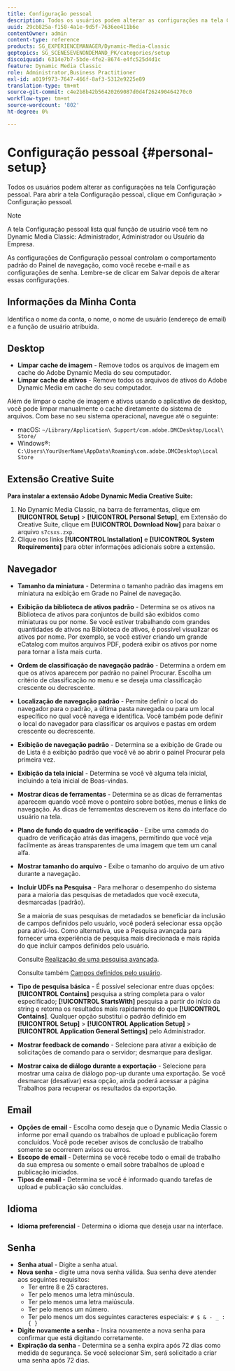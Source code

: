 ```yaml
---
title: Configuração pessoal
description: Todos os usuários podem alterar as configurações na tela Configuração pessoal do Dynamic Media Classic.
uuid: 29cb825a-f158-4a1e-9d5f-7636ee411b6e
contentOwner: admin
content-type: reference
products: SG_EXPERIENCEMANAGER/Dynamic-Media-Classic
geptopics: SG_SCENESEVENONDEMAND_PK/categories/setup
discoiquuid: 6314e7b7-5bde-4fe2-8674-e4fc525d4d1c
feature: Dynamic Media Classic
role: Administrator,Business Practitioner
exl-id: a019f973-7647-466f-8af3-5312e9225e89
translation-type: tm+mt
source-git-commit: c4e2b8b42b56420269087d0d4f262490464270c0
workflow-type: tm+mt
source-wordcount: '802'
ht-degree: 0%

---
```


# Configuração pessoal {#personal-setup}

Todos os usuários podem alterar as configurações na tela Configuração pessoal. Para abrir a tela Configuração pessoal, clique em Configuração > Configuração pessoal.

>[!NOTE]
>
>A tela Configuração pessoal lista qual função de usuário você tem no Dynamic Media Classic: Administrador, Administrador ou Usuário da Empresa.

As configurações de Configuração pessoal controlam o comportamento padrão do Painel de navegação, como você recebe e-mail e as configurações de senha. Lembre-se de clicar em Salvar depois de alterar essas configurações.

## Informações da Minha Conta

Identifica o nome da conta, o nome, o nome de usuário (endereço de email) e a função de usuário atribuída.

## Desktop

* **Limpar cache de imagem**  - Remove todos os arquivos de imagem em cache do Adobe Dynamic Media do seu computador.
* **Limpar cache de ativos**  - Remove todos os arquivos de ativos do Adobe Dynamic Media em cache do seu computador.

Além de limpar o cache de imagem e ativos usando o aplicativo de desktop, você pode limpar manualmente o cache diretamente do sistema de arquivos. Com base no seu sistema operacional, navegue até o seguinte:

* macOS: `~/Library/Application\ Support/com.adobe.DMCDesktop/Local\ Store/`
* Windows®: `C:\Users\YourUserName\AppData\Roaming\com.adobe.DMCDesktop\Local Store`

## Extensão Creative Suite

**Para instalar a extensão Adobe Dynamic Media Creative Suite:**

1. No Dynamic Media Classic, na barra de ferramentas, clique em **[!UICONTROL Setup]** > **[!UICONTROL Personal Setup]**, em Extensão do Creative Suite, clique em **[!UICONTROL Download Now]** para baixar o arquivo `s7csxs.zxp`.
1. Clique nos links **[!UICONTROL Installation]** e **[!UICONTROL System Requirements]** para obter informações adicionais sobre a extensão.

<!--    A readme file is included at the root of the unzipped file to provide you with additional information about the extension.

1. Depending on your installed operating system, do one of the following: -->

<!-- #### Windows

|If you are running|Do this|
|--- |--- |
|Adobe Illustrator 18 in Adobe Creative Cloud 2014|<ul><li>From the root of the unzipped folder, click CC-2014.</li><li>Depending on the bit version of Adobe Illustrator that you are using, click win32 or win64.</li><li>Click libraries > flame, and then copy `aflame.dll` to Adobe Illustrator's executable folder. For example, `C:\Program Files\Adobe\Adobe Illustrator CC 2014\Support Files\Contents\Windows`. </li></ul><br/>**Note**: This example path is for the 64-bit location; the 32-bit location may fall under Program Files (x86) instead. <br/><ul><li>Return to the same libraries folder, click flamingo, and then copy `aflamingo.dll` to the same Adobe Illustrator executable folder that you used in the previous step. </li><li>Return to the win32 or win64 folder that you selected in step 2, and then copy `AdobeS7FXGFileFormat.aip` to Adobe Illustrator's plug-ins folder. For example, `C:\Program Files\Adobe\Adobe Illustrator CC 2014\Plug-ins\Illustrator Formats`. </li></ul> <br/>**Note**: This example path is for the 64-bit location; the 32-bit location may fall under Program Files (x86) instead.|
|Adobe Illustrator 17 in Adobe Creative Cloud|<ul><li>From the root of the unzipped folder, click CC. </li><li>Depending on the bit version of Adobe Illustrator that you are using, click win32 or win64.</li><li> Copy `AdobeS7FXGFileFormat.aip` to Adobe Illustrator's plug-ins folder. For example, `C:\Program Files\Adobe\Adobe Illustrator CC (64 Bit)\Plug-ins\Illustrator Formats`.</li></ul><br/>**Note**: This example path is for the 64-bit location; the 32-bit location may fall under Program Files (x86) instead.|
|Adobe Illustrator 16 in Adobe Creative Suite 6|<ul><li>From the root of the unzipped folder, click 6.0. </li><li>Depending on the bit version of Adobe Illustrator that you are using, click win32 or win64. </li><li>Copy AdobeS7FXGFileFormat.aip to Adobe Illustrator's plug-ins folder. For example, `C:\Program Files\Adobe\Adobe Illustrator CS6 (64 Bit)\Plug-ins\Illustrator Formats`.</li></ul><br/>**Note**: This example path is for the 64-bit location; the 32-bit location may fall under Program Files (x86) instead.|

#### Mac

|If you are running|Do this|
|--- |--- |
|Adobe Illustrator 18 in Adobe Creative Cloud 2014|<ul><li>From the root of the unzipped folder, click CC-2014 > mac64.</li><li>Click libraries > flame, and then copy the `aflame.framework` folder to Adobe Illustrator package contents folder. For example, `/Applications/Adobe Illustrator CC 2014/ Illustrator.app/Contents/Frameworks/`. (To open Adobe Illustrator’s package contents folder, right-click on the Adobe illustrator CC 2014 icon and click Show Package Contents from context menu).</li><li>Return to the same libraries folder, click `flamingo`, and then copy the `aflamingo.framework` folder to the same Adobe Illustrator package contents folder that you used in the previous step.</li><li>Return to the mac64 folder that you selected in step 1, and then copy the `AdobeS7FXGFileFormat.aip` folder to Adobe Illustrator’s plug-in folder. For example, `/Applications/Adobe Illustrator CC 2014/Plug-ins/Illustrator Formats/`.</li></ul><br/>|
|Adobe Illustrator 17 in Adobe Creative Cloud|<ul><li>From the root of the unzipped folder, click CC > mac64</li><li>Copy the `AdobeS7FXGFileFormat.aip` folder to Adobe Illustrator’s plug-in folder. For example, `/Applications/Adobe Illustrator CC/Plug-ins/Illustrator Formats/`.</li></ul><br/>|
|Adobe Illustrator 16 in Adobe Creative Suite 6|<ul><li>From the root of the unzipped folder, click 6.0 > mac64</li><li>Copy the `AdobeS7FXGFileFormat.aip` folder to Adobe Illustrator’s plug-in folder. For example, `/Applications/Adobe Illustrator CS6/Plug-ins/Illustrator Formats/`.</li></ul>|

The plug-in is now available for you to use in Adobe Illustrator. -->

## Navegador

* **Tamanho da miniatura**  - Determina o tamanho padrão das imagens em miniatura na exibição em Grade no Painel de navegação.
* **Exibição da biblioteca de ativos padrão**  - Determina se os ativos na Biblioteca de ativos para conjuntos de build são exibidos como miniaturas ou por nome. Se você estiver trabalhando com grandes quantidades de ativos na Biblioteca de ativos, é possível visualizar os ativos por nome. Por exemplo, se você estiver criando um grande eCatalog com muitos arquivos PDF, poderá exibir os ativos por nome para tornar a lista mais curta.
* **Ordem de classificação de navegação padrão**  - Determina a ordem em que os ativos aparecem por padrão no painel Procurar. Escolha um critério de classificação no menu e se deseja uma classificação crescente ou decrescente.
* **Localização de navegação padrão**  - Permite definir o local do navegador para o padrão, a última pasta navegada ou para um local específico no qual você navega e identifica. Você também pode definir o local do navegador para classificar os arquivos e pastas em ordem crescente ou decrescente.
* **Exibição de navegação padrão**  - Determina se a exibição de Grade ou de Lista é a exibição padrão que você vê ao abrir o painel Procurar pela primeira vez.
* **Exibição da tela inicial**  - Determina se você vê alguma tela inicial, incluindo a tela inicial de Boas-vindas.
* **Mostrar dicas de ferramentas**  - Determina se as dicas de ferramentas aparecem quando você move o ponteiro sobre botões, menus e links de navegação. As dicas de ferramentas descrevem os itens da interface do usuário na tela.
* **Plano de fundo do quadro de verificação**  - Exibe uma camada do quadro de verificação atrás das imagens, permitindo que você veja facilmente as áreas transparentes de uma imagem que tem um canal alfa.
* **Mostrar tamanho do arquivo**  - Exibe o tamanho do arquivo de um ativo durante a navegação.
* **Incluir UDFs na Pesquisa**  - Para melhorar o desempenho do sistema para a maioria das pesquisas de metadados que você executa, desmarcadas (padrão).

   Se a maioria de suas pesquisas de metadados se beneficiar da inclusão de campos definidos pelo usuário, você poderá selecionar essa opção para ativá-los. Como alternativa, use a Pesquisa avançada para fornecer uma experiência de pesquisa mais direcionada e mais rápida do que incluir campos definidos pelo usuário.

   Consulte [Realização de uma pesquisa avançada](searching-assets.md#conducting_an_advanced_search).

   Consulte também [Campos definidos pelo usuário](application-setup.md#user_defined_fields).

* **Tipo de pesquisa básica**  - É possível selecionar entre duas opções:  **[!UICONTROL Contains]** pesquisa a string completa para o valor especificado;  **[!UICONTROL StartsWith]** pesquisa a partir do início da string e retorna os resultados mais rapidamente do que  **[!UICONTROL Contains]**. Qualquer opção substitui o padrão definido em **[!UICONTROL Setup]** > **[!UICONTROL Application Setup]** > **[!UICONTROL Application General Settings]** pelo Administrador.
* **Mostrar feedback de comando**  - Selecione para ativar a exibição de solicitações de comando para o servidor; desmarque para desligar.
* **Mostrar caixa de diálogo durante a exportação**  - Selecione para mostrar uma caixa de diálogo pop-up durante uma exportação. Se você desmarcar (desativar) essa opção, ainda poderá acessar a página Trabalhos para recuperar os resultados da exportação.

## Email

* **Opções de email**  - Escolha como deseja que o Dynamic Media Classic o informe por email quando os trabalhos de upload e publicação forem concluídos. Você pode receber avisos de conclusão de trabalho somente se ocorrerem avisos ou erros.
* **Escopo de email**  - Determina se você recebe todo o email de trabalho da sua empresa ou somente o email sobre trabalhos de upload e publicação iniciados.
* **Tipos de email**  - Determina se você é informado quando tarefas de upload e publicação são concluídas.

## Idioma

* **Idioma preferencial**  - Determina o idioma que deseja usar na interface.

## Senha

* **Senha atual**  - Digite a senha atual.
* **Nova senha**  - digite uma nova senha válida. Sua senha deve atender aos seguintes requisitos:
   * Ter entre 8 e 25 caracteres.
   * Ter pelo menos uma letra minúscula.
   * Ter pelo menos uma letra maiúscula.
   * Ter pelo menos um número.
   * Ter pelo menos um dos seguintes caracteres especiais: `# $ & - _ : { }`
* **Digite novamente a senha**  - Insira novamente a nova senha para confirmar que está digitando corretamente.
* **Expiração da senha**  - Determina se a senha expira após 72 dias como medida de segurança. Se você selecionar Sim, será solicitado a criar uma senha após 72 dias.
